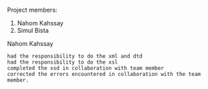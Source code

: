 Project members:

1) Nahom Kahssay
2) Simul Bista

Nahom Kahssay

    had the responsibility to do the xml and dtd
    had the responsibility to do the xsl
    completed the xsd in collaboration with team member
    corrected the errors encountered in collaboration with the team member.
